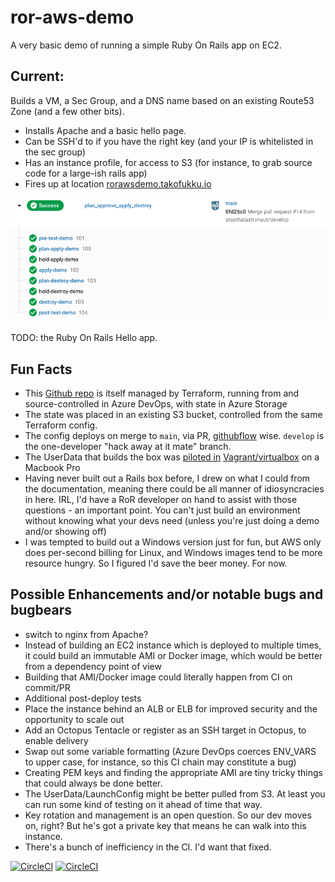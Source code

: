 # ror-aws-demo

A very basic demo of running a simple Ruby On Rails app on EC2.

## Current:

Builds a VM, a Sec Group, and a DNS name based on an existing Route53 Zone (and a few other bits).

- Installs Apache and a basic hello page.
- Can be SSH'd to if you have the right key (and your IP is whitelisted in the sec group)
- Has an instance profile, for access to S3 (for instance, to grab source code for a large-ish rails app)
- Fires up at location [rorawsdemo.takofukku.io](http://rorawsdemo.takofukku.io)

![CircleCI Pipeline](/pipeline.png)

TODO: the Ruby On Rails Hello app.

## Fun Facts

- This [Github repo](https://github.com/stopthatastronaut/ror-aws-demo) is itself managed by Terraform, running from and source-controlled in Azure DevOps, with state in Azure Storage
- The state was placed in an existing S3 bucket, controlled from the same Terraform config.
- The config deploys on merge to `main`, via PR, [githubflow](https://githubflow.github.io/) wise. `develop` is the one-developer "hack away at it mate" branch.
- The UserData that builds the box was [piloted in](https://github.com/stopthatastronaut/VagrantLab/tree/master/Ubuntu1804Rails) [Vagrant/virtualbox](https://vagrantup.com/) on a Macbook Pro
- Having never built out a Rails box before, I drew on what I could from the documentation, meaning there could be all manner of idiosyncracies in here. IRL, I'd have a RoR developer on hand to assist with those questions - an important point. You can't just build an environment without knowing what your devs need (unless you're just doing a demo and/or showing off)
- I was tempted to build out a Windows version just for fun, but AWS only does per-second billing for Linux, and Windows images tend to be more resource hungry. So I figured I'd save the beer money. For now.

## Possible Enhancements and/or notable bugs and bugbears

- switch to nginx from Apache?
- Instead of building an EC2 instance which is deployed to multiple times, it could build an immutable AMI or Docker image, which would be better from a dependency point of view
- Building that AMI/Docker image could literally happen from CI on commit/PR
- Additional post-deploy tests
- Place the instance behind an ALB or ELB for improved security and the opportunity to scale out
- Add an Octopus Tentacle or register as an SSH target in Octopus, to enable delivery
- Swap out some variable formatting (Azure DevOps coerces ENV_VARS to upper case, for instance, so this CI chain may constitute a bug)
- Creating PEM keys and finding the appropriate AMI are tiny tricky things that could always be done better.
- The UserData/LaunchConfig might be better pulled from S3. At least you can run some kind of testing on it ahead of time that way.
- Key rotation and management is an open question. So our dev moves on, right? But he's got a private key that means he can walk into this instance.
- There's a bunch of inefficiency in the CI. I'd want that fixed.

[![CircleCI](https://circleci.com/gh/stopthatastronaut/ror-aws-demo.svg?style=svg)](https://circleci.com/gh/stopthatastronaut/ror-aws-demo)
[![CircleCI](https://circleci.com/gh/stopthatastronaut/ror-aws-demo/tree/develop.svg?style=svg)](https://circleci.com/gh/stopthatastronaut/ror-aws-demo/?branch=develop)

